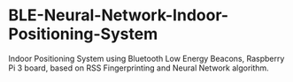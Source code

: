 # BLE-Neural-Network-Indoor-Positioning-System
Indoor Positioning System using Bluetooth Low Energy Beacons, Raspberry Pi 3 board, based on RSS Fingerprinting and Neural Network algorithm.

